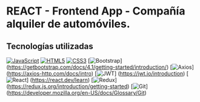 # REACT - Frontend App - Compañía alquiler de automóviles.

## Tecnologías utilizadas
[![JavaScript](https://svgshare.com/getbyhash/sha1-/wyxkxWjgWUI1AGXIcrf6qtBZ4g=)](https://developer.mozilla.org/en-US/docs/Web/JavaScript) [![HTML5](https://svgshare.com/getbyhash/sha1-HourIs32eIRE+ZU6Qv5VoiRl2Zo=)](https://developer.mozilla.org/en-US/docs/Glossary/HTML5) [![CSS3](https://svgshare.com/getbyhash/sha1-eduTUgIUSQ6TjVoosnDNlUd1JY0=)](https://developer.mozilla.org/en-US/docs/Web/CSS) [![ Bootstrap](https://img.shields.io/badge/Bootstrap-7952B3?logo=bootstrap&logoColor=fff&style=flat)] (https://getbootstrap.com/docs/4.1/getting-started/introduction/) [![ Axios](https://img.shields.io/badge/Axios-5A29E4?logo=axios&logoColor=fff&style=flat)] (https://axios-http.com/docs/intro) [![ JWT](https://img.shields.io/badge/JSON%20Web%20Tokens-000?logo=jsonwebtokens&logoColor=fff&style=flat)] (https://jwt.io/introduction) [![ React](https://svgshare.com/getbyhash/sha1-ljO0+g3q4ONxgpBbBdHJeBEo71c=)] (https://react.dev/learn) [![ Redux](https://img.shields.io/badge/Redux-764ABC?logo=redux&logoColor=fff&style=flat)] (https://redux.js.org/introduction/getting-started) [![ Git](https://img.shields.io/badge/Git-F05032?logo=git&logoColor=fff&style=flat)] (https://developer.mozilla.org/en-US/docs/Glossary/Git)